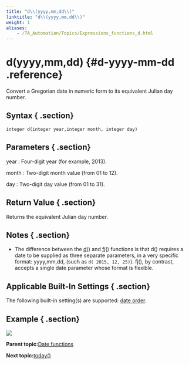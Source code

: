```yaml
--- 
title: "d\\(yyyy,mm,dd\\)"
linktitle: "d\\(yyyy,mm,dd\\)"
weight: 1
aliases: 
    - /TA_Automation/Topics/Expressions_functions_d.html
---
```

# d\(yyyy,mm,dd\) {#d-yyyy-mm-dd .reference}

Convert a Gregorian date in numeric form to its equivalent Julian day number.

## Syntax { .section}

`integer d(integer year,integer month, integer day)`

## Parameters { .section}

year
:   Four-digit year \(for example, 2013\).

month
:   Two-digit month value \(from 01 to 12\).

day
:   Two-digit day value \(from 01 to 31\).

## Return Value { .section}

Returns the equivalent Julian day number.

## Notes { .section}

-   The difference between the [d](Expressions_functions_d.html)\(\) and [fj](Expressions_functions_fj.html)\(\) functions is that d\(\) requires a date to be supplied as three separate parameters, in a very specific format: yyyy,mm,dd, \(such as `d( 2015, 12, 25)`\). fj\(\), by contrast, accepts a single date parameter whose format is flexible.

## Applicable Built-In Settings { .section}

The following built-in setting\(s\) are supported: [date order](bis_date_order.html).

## Example { .section}

![](../Images/automationguide_datefunction2.PNG)

**Parent topic:**[Date functions](../../TA_Automation/Topics/Expressions_date_functions.html)

**Next topic:**[today\(\)](../../TA_Automation/Topics/Expressions_functions_today.html)

